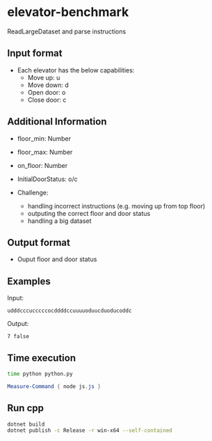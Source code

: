 # elevator-benchmark

ReadLargeDataset and parse instructions

## Input format

- Each elevator has the below capabilities:
  - Move up: u
  - Move down: d
  - Open door: o
  - Close door: c

## Additional Information

- floor_min: Number
- floor_max: Number
- on_floor: Number
- InitialDoorStatus: o/c
  
- Challenge:
  - handling incorrect instructions (e.g. moving up from top floor)
  - outputing the correct floor and door status
  - handling a big dataset


## Output format

- Ouput floor and door status

## Examples

Input:
```
udddcccucccccocddddccuuuuoduucduoducoddc
```

Output:
```
7 false
```

## Time execution

```bash
time python python.py
```

```powershell
Measure-Command { node js.js }
```

## Run cpp

```bash
dotnet build
dotnet publish -c Release -r win-x64 --self-contained
```